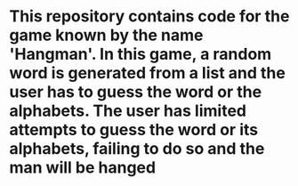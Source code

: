 # This repository contains code for the game known by the name 'Hangman'. In this game, a random word is generated from a list and the user has to guess the word or the alphabets. The user has limited attempts to guess the word or its alphabets, failing to do so and the man will be hanged 
